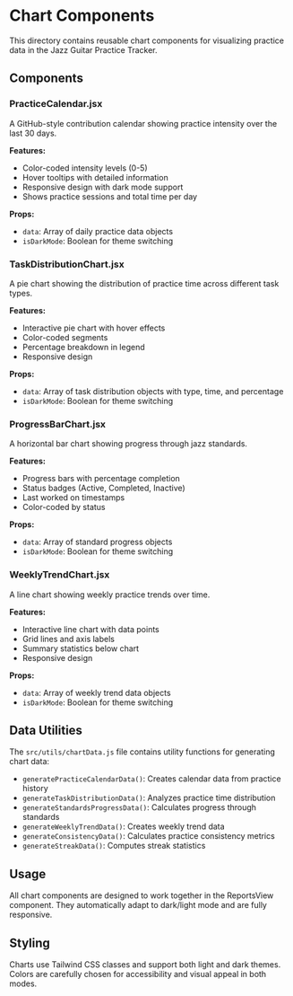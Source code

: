 # Chart Components

This directory contains reusable chart components for visualizing practice data in the Jazz Guitar Practice Tracker.

## Components

### PracticeCalendar.jsx
A GitHub-style contribution calendar showing practice intensity over the last 30 days.

**Features:**
- Color-coded intensity levels (0-5)
- Hover tooltips with detailed information
- Responsive design with dark mode support
- Shows practice sessions and total time per day

**Props:**
- `data`: Array of daily practice data objects
- `isDarkMode`: Boolean for theme switching

### TaskDistributionChart.jsx
A pie chart showing the distribution of practice time across different task types.

**Features:**
- Interactive pie chart with hover effects
- Color-coded segments
- Percentage breakdown in legend
- Responsive design

**Props:**
- `data`: Array of task distribution objects with type, time, and percentage
- `isDarkMode`: Boolean for theme switching

### ProgressBarChart.jsx
A horizontal bar chart showing progress through jazz standards.

**Features:**
- Progress bars with percentage completion
- Status badges (Active, Completed, Inactive)
- Last worked on timestamps
- Color-coded by status

**Props:**
- `data`: Array of standard progress objects
- `isDarkMode`: Boolean for theme switching

### WeeklyTrendChart.jsx
A line chart showing weekly practice trends over time.

**Features:**
- Interactive line chart with data points
- Grid lines and axis labels
- Summary statistics below chart
- Responsive design

**Props:**
- `data`: Array of weekly trend data objects
- `isDarkMode`: Boolean for theme switching

## Data Utilities

The `src/utils/chartData.js` file contains utility functions for generating chart data:

- `generatePracticeCalendarData()`: Creates calendar data from practice history
- `generateTaskDistributionData()`: Analyzes practice time distribution
- `generateStandardsProgressData()`: Calculates progress through standards
- `generateWeeklyTrendData()`: Creates weekly trend data
- `generateConsistencyData()`: Calculates practice consistency metrics
- `generateStreakData()`: Computes streak statistics

## Usage

All chart components are designed to work together in the ReportsView component. They automatically adapt to dark/light mode and are fully responsive.

## Styling

Charts use Tailwind CSS classes and support both light and dark themes. Colors are carefully chosen for accessibility and visual appeal in both modes. 
